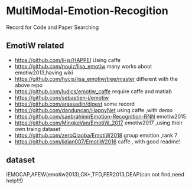 # MultiModal-Emotion-Recogition
Record for Code and Paper Searching

## EmotiW related
* https://github.com/li-js/HAPPEI Using caffe
* https://github.com/nouiz/lisa_emotiw many works about emotiw2013,having wiki
* https://github.com/hycis/lisa_emotiw/tree/master different with the above repo
* https://github.com/ludics/emotiw_caffe require caffe and matlab
* https://github.com/sebastien-j/emotiw
* https://github.com/arassadin/digest some record
* https://github.com/danduncan/HappyNet using caffe ,with demo
* https://github.com/saebrahimi/Emotion-Recognition-RNN emotiw2015
* https://github.com/MingkeVan/EmotiW_2017 emotiw2017 ,using their own traing dataset
* https://github.com/zeroQiaoba/EmotiW2018 group emotion ,rank 7
* https://github.com/lidian007/EmotiW2016 caffe , with good readme!

## dataset
IEMOCAP,AFEW(emotiw2013),CK+,TFD,FER2013,DEAP(can not find,need help!!!)
